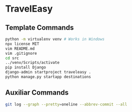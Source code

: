 # TravelEasy

## Template Commands

```bash
python -m virtualenv venv # Works in Windows
npx license MIT
vim README.md
vim .gitignore
cd src
../venv/Scripts/activate
pip install Django
django-admin startproject traveleasy .
python manage.py startapp destinations
```

## Auxiliar Commands

```bash
git log --graph --pretty=oneline --abbrev-commit --all
```